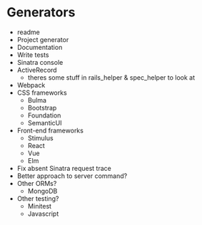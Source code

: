 # Generators
- readme
- Project generator
- Documentation
- Write tests
- Sinatra console
- ActiveRecord
  - theres some stuff in rails_helper & spec_helper to look at
- Webpack
- CSS frameworks
  - Bulma
  - Bootstrap
  - Foundation
  - SemanticUI
- Front-end frameworks
  - Stimulus
  - React
  - Vue
  - Elm
- Fix absent Sinatra request trace
- Better approach to server command?
- Other ORMs?
  - MongoDB
- Other testing?
  - Minitest
  - Javascript
